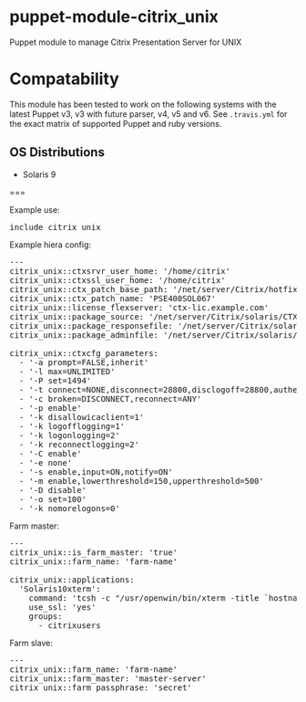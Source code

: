 puppet-module-citrix_unix
=========================

Puppet module to manage Citrix Presentation Server for UNIX

# Compatability #

This module has been tested to work on the following systems with the latest
Puppet v3, v3 with future parser, v4, v5 and v6. See `.travis.yml` for the
exact matrix of supported Puppet and ruby versions.

## OS Distributions ##

 * Solaris 9

===

Example use:

<pre>
include citrix_unix
</pre>

Example hiera config:

<pre>
---
citrix_unix::ctxsrvr_user_home: '/home/citrix'
citrix_unix::ctxssl_user_home: '/home/citrix'
citrix_unix::ctx_patch_base_path: '/net/server/Citrix/hotfix'
citrix_unix::ctx_patch_name: 'PSE400SOL067'
citrix_unix::license_flexserver: 'ctx-lic.example.com'
citrix_unix::package_source: '/net/server/Citrix/solaris/CTXSmf'
citrix_unix::package_responsefile: '/net/server/Citrix/solaris/response'
citrix_unix::package_adminfile: '/net/server/Citrix/solaris/admin'

citrix_unix::ctxcfg_parameters:
  - '-a prompt=FALSE,inherit'
  - '-l max=UNLIMITED'
  - '-P set=1494'
  - '-t connect=NONE,disconnect=28800,disclogoff=28800,authentication=20,idle=7200,clientcheck=1200,clientresponse=600'
  - '-c broken=DISCONNECT,reconnect=ANY'
  - '-p enable'
  - '-k disallowicaclient=1'
  - '-k logofflogging=1'
  - '-k logonlogging=2'
  - '-k reconnectlogging=2'
  - '-C enable'
  - '-e none'
  - '-s enable,input=ON,notify=ON'
  - '-m enable,lowerthreshold=150,upperthreshold=500'
  - '-D disable'
  - '-o set=100'
  - '-k nomorelogons=0'
</pre>

Farm master:
<pre>
---
citrix_unix::is_farm_master: 'true'
citrix_unix::farm_name: 'farm-name'

citrix_unix::applications:
  'Solaris10xterm':
    command: 'tcsh -c "/usr/openwin/bin/xterm -title `hostname`"'
    use_ssl: 'yes'
    groups:
      - citrixusers
</pre>

Farm slave:
<pre>
---
citrix_unix::farm_name: 'farm-name'
citrix_unix::farm_master: 'master-server'
citrix_unix::farm_passphrase: 'secret'
</pre>
